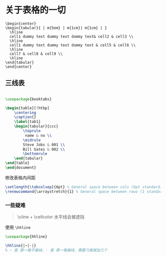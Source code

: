 # 关于表格的一切

```
\begin{center}
\begin{tabular}{ | m{5em} | m{1cm}| m{1cm} | } 
  \hline
  cell1 dummy text dummy text dummy text& cell2 & cell3 \\ 
  \hline
  cell1 dummy text dummy text dummy text & cell5 & cell6 \\ 
  \hline
  cell7 & cell8 & cell9 \\ 
  \hline
\end{tabular}
\end{center}
```





## 三线表

```latex

\usepackage{booktabs}

\begin{table}[!htbp]
    \centering  
    \caption{}
    \label{tab1}
    \begin{tabular}{ccc}
        \toprule
         name & no \\
        \midrule
        Steve Jobs & 001 \\
        Bill Gates & 002 \\
        \bottomrule
    \end{tabular}
\end{table}
\end{document}

```









修改表格内间距

```tex
\setlength{\tabcolsep}{6pt} % General space between cols (6pt standard)
\renewcommand{\arraystretch}{1} % General space between rows (1 standard)
```





### 一些疑难



> \cline + \cellcolor  水平线会被遮挡

使用 `\hhline`

```tex
\usepackage{hhline}

\hhline{|~|-|}
% ~ 是 那一格不画线，- 是 那一格画线，需要几格就加几个
```




